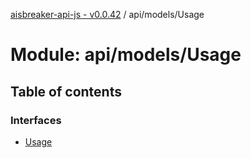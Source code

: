 [aisbreaker-api-js - v0.0.42](../README.md) / api/models/Usage

# Module: api/models/Usage

## Table of contents

### Interfaces

- [Usage](../interfaces/api_models_Usage.Usage.md)
